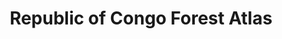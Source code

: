 ---
title: 'Republic of Congo Forest Atlas'
slug: 'republic-congo-forest-atlas'
published: true
categories: [gallery]
content: 'View an interactive map with land-use data for the Congo.'
href: 'http://cog.forest-atlas.org'
href_target: '_blank'
href_text: 'Launch App'
href_class: 'btn green medium mobile-friendly'
source: 'World Resources Institute and Ministry of Economy and Sustainable Forestry Development of the Congo'
filters: 'africa, data, global-forest-watch, maps, mining, map-builder'
---
